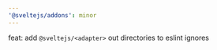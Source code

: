 ```yaml
---
'@sveltejs/addons': minor
---
```


feat: add `@sveltejs/<adapter>` out directories to eslint ignores
